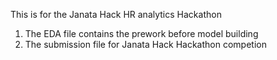 This is for the Janata Hack HR analytics Hackathon

1) The EDA file contains the prework before model building
2) The submission file for Janata Hack Hackathon competion
